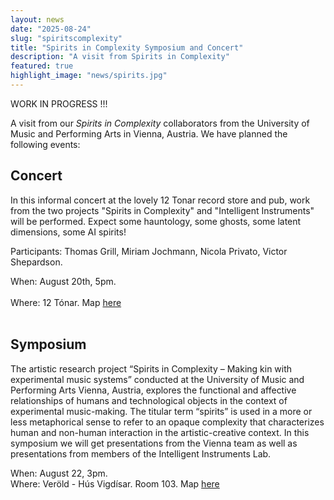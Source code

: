 ```yaml
---
layout: news
date: "2025-08-24"
slug: "spiritscomplexity"
title: "Spirits in Complexity Symposium and Concert"
description: "A visit from Spirits in Complexity"
featured: true
highlight_image: "news/spirits.jpg"
---
```


WORK IN PROGRESS !!!

A visit from our *Spirits in Complexity* collaborators from the University of Music and Performing Arts in Vienna, Austria. We have planned the following events:


## Concert

In this informal concert at the lovely 12 Tonar record store and pub, work from the two projects "Spirits in Complexity" and "Intelligent Instruments" will be performed. Expect some hauntology, some ghosts, some latent dimensions, some AI spirits!

Participants: Thomas Grill, Miriam Jochmann, Nicola Privato, Victor Shepardson. 

When: August 20th, 5pm.  
<br>
Where: 12 Tónar. Map [here](https://maps.app.goo.gl/FrRvwRTLTtnD8ig19)  
<br>



## Symposium

The artistic research project “Spirits in Complexity – Making kin with experimental music systems” conducted at the University of Music and Performing Arts Vienna, Austria, explores the functional and affective relationships of humans and technological objects in the context of experimental music-making. The titular term “spirits” is used in a more or less metaphorical sense to refer to an opaque complexity that characterizes human and non-human interaction in the artistic-creative context. In this symposium we will get presentations from the Vienna team as well as presentations from members of the Intelligent Instruments Lab.

When: August 22, 3pm. <br>
Where: Veröld - Hús Vigdísar. Room 103. Map [here](https://maps.app.goo.gl/YPQ82HxCT5UPurn68) <br>



<script>
    import CaptionedImage from "../../components/Images/CaptionedImage.svelte"
</script>
 

<br>
<br>
<CaptionedImage
    src="news/spirits.jpg"
    alt="Spirits in complexity"
    caption=""
/>

<br>
<br>


